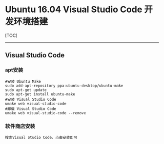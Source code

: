 ﻿# Ubuntu 16.04 Visual Studio Code 开发环境搭建

[TOC]

---

## Visual Studio Code

### apt安装

    #安装 Ubuntu Make
    sudo add-apt-repository ppa:ubuntu-desktop/ubuntu-make
    sudo apt-get update
    sudo apt-get install ubuntu-make
    #安装 Visual Studio Code
    umake web visual-studio-code
    #卸载 Visual Studio Code
    umake web visual-studio-code --remove

### 软件商店安装

    搜索Visual Studio Code，点击安装即可





